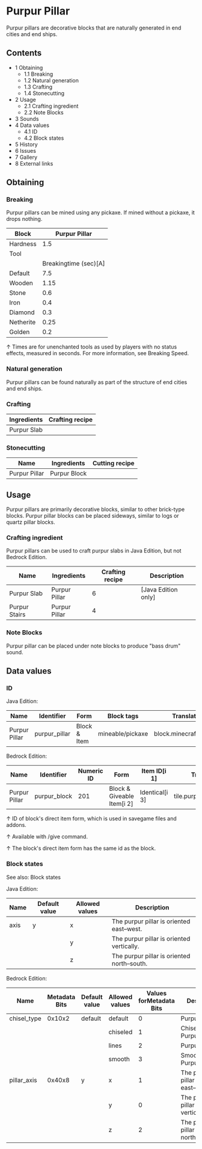 # Purpur Pillar
Purpur pillars are decorative blocks that are naturally generated in end cities and end ships.

## Contents
- 1 Obtaining
	- 1.1 Breaking
	- 1.2 Natural generation
	- 1.3 Crafting
	- 1.4 Stonecutting
- 2 Usage
	- 2.1 Crafting ingredient
	- 2.2 Note Blocks
- 3 Sounds
- 4 Data values
	- 4.1 ID
	- 4.2 Block states
- 5 History
- 6 Issues
- 7 Gallery
- 8 External links

## Obtaining
### Breaking
Purpur pillars can be mined using any pickaxe. If mined without a pickaxe, it drops nothing.

| Block     | Purpur Pillar         |
|-----------|-----------------------|
| Hardness  | 1.5                   |
| Tool      |                       |
|           | Breakingtime (sec)[A] |
| Default   | 7.5                   |
| Wooden    | 1.15                  |
| Stone     | 0.6                   |
| Iron      | 0.4                   |
| Diamond   | 0.3                   |
| Netherite | 0.25                  |
| Golden    | 0.2                   |


↑ Times are for unenchanted tools as used by players with no status effects, measured in seconds. For more information, see Breaking Speed.


### Natural generation
Purpur pillars can be found naturally as part of the structure of end cities and end ships.

### Crafting
| Ingredients | Crafting recipe |
|-------------|-----------------|
| Purpur Slab |                 |

### Stonecutting
| Name          | Ingredients  | Cutting recipe |
|---------------|--------------|----------------|
| Purpur Pillar | Purpur Block |                |

## Usage
Purpur pillars are primarily decorative blocks, similar to other brick-type blocks. Purpur pillar blocks can be placed sideways, similar to logs or quartz pillar blocks.

### Crafting ingredient
Purpur pillars can be used to craft purpur slabs in Java Edition, but not Bedrock Edition. 

| Name          | Ingredients   | Crafting recipe | Description           |
|---------------|---------------|-----------------|-----------------------|
| Purpur Slab   | Purpur Pillar | 6               | ‌[Java Edition  only] |
| Purpur Stairs | Purpur Pillar | 4               |                       |

### Note Blocks
Purpur pillar can be placed under note blocks to produce "bass drum" sound.

## Data values
### ID
Java Edition:

| Name          | Identifier    | Form         | Block tags       | Translation key               |
|---------------|---------------|--------------|------------------|-------------------------------|
| Purpur Pillar | purpur_pillar | Block & Item | mineable/pickaxe | block.minecraft.purpur_pillar |

Bedrock Edition:

| Name          | Identifier   | Numeric ID | Form                       | Item ID[i 1]   | Translation key              |
|---------------|--------------|------------|----------------------------|----------------|------------------------------|
| Purpur Pillar | purpur_block | 201        | Block & Giveable Item[i 2] | Identical[i 3] | tile.purpur_block.lines.name |


↑ ID of block's direct item form, which is used in savegame files and addons.

↑ Available with /give command.

↑ The block's direct item form has the same id as the block.


### Block states
See also: Block states

Java Edition:

| Name | Default value | Allowed values | Description                                |
|------|---------------|----------------|--------------------------------------------|
| axis | y             | x              | The purpur pillar is oriented east–west.   |
|      |               | y              | The purpur pillar is oriented vertically.  |
|      |               | z              | The purpur pillar is oriented north–south. |

Bedrock Edition:

| Name        | Metadata Bits | Default value | Allowed values | Values forMetadata Bits | Description                                |
|-------------|---------------|---------------|----------------|-------------------------|--------------------------------------------|
| chisel_type | 0x10x2        | default       | default        | 0                       | Purpur Block                               |
|             |               |               | chiseled       | 1                       | Chiseled Purpur(Unused)                    |
|             |               |               | lines          | 2                       | Purpur Pillar                              |
|             |               |               | smooth         | 3                       | Smooth Purpur(Unused)                      |
| pillar_axis | 0x40x8        | y             | x              | 1                       | The purpur pillar is oriented east–west.   |
|             |               |               | y              | 0                       | The purpur pillar is oriented vertically.  |
|             |               |               | z              | 2                       | The purpur pillar is oriented north–south. |



